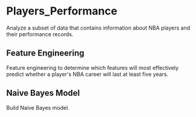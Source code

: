 # Players_Performance
Analyze a subset of data that contains information about NBA players and their performance records. 

## Feature Engineering
Feature engineering to determine which features will most effectively predict whether a player's NBA career will last at least five years. 

## Naive Bayes Model
Build  Naive Bayes model.
